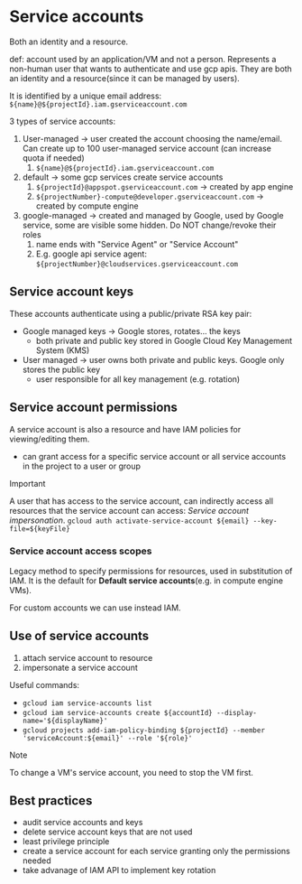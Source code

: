 # Service accounts

Both an identity and a resource.

def: account used by an application/VM and not a person. Represents a non-human user that wants to authenticate and use gcp apis. They are both an identity and a resource(since it can be managed by users).

It is identified by a unique email address: `${name}@${projectId}.iam.gserviceaccount.com`

3 types of service accounts:

1. User-managed -> user created the account choosing the name/email. Can create up to 100 user-managed service account (can increase quota if needed)
   1. `${name}@${projectId}.iam.gserviceaccount.com`
2. default -> some gcp services create service accounts
   1. `${projectId}@appspot.gserviceaccount.com` -> created by app engine
   2. `${projectNumber}-compute@developer.gserviceaccount.com` -> created by compute engine
3. google-managed -> created and managed by Google, used by Google service, some are visible some hidden. Do NOT change/revoke their roles
   1. name ends with "Service Agent" or "Service Account"
   2. E.g. google api service agent: `${projectNumber}@cloudservices.gserviceaccount.com`

## Service account keys

These accounts authenticate using a public/private RSA key pair:

- Google managed keys -> Google stores, rotates... the keys
  - both private and public key stored in Google Cloud Key Management System (KMS)
- User managed -> user owns both private and public keys. Google only stores the public key
  - user responsible for all key management (e.g. rotation)

## Service account permissions

A service account is also a resource and have IAM policies for viewing/editing them.

- can grant access for a specific service account or all service accounts in the project to a user or group

> [!IMPORTANT]
> A user that has access to the service account, can indirectly access all resources that the service account can access: _Service account impersonation_. `gcloud auth activate-service-account ${email} --key-file=${keyFile}`

### Service account access scopes

Legacy method to specify permissions for resources, used in substitution of IAM. It is the default for **Default service accounts**(e.g. in compute engine VMs).

For custom accounts we can use instead IAM.

## Use of service accounts

1. attach service account to resource
2. impersonate a service account

Useful commands:

- `gcloud iam service-accounts list`
- `gcloud iam service-accounts create ${accountId} --display-name='${displayName}'`
- `gcloud projects add-iam-policy-binding ${projectId} --member 'serviceAccount:${email}' --role '${role}'`

> [!NOTE]
> To change a VM's service account, you need to stop the VM first.

## Best practices

- audit service accounts and keys
- delete service account keys that are not used
- least privilege principle
- create a service account for each service granting only the permissions needed
- take advanage of IAM API to implement key rotation
